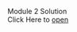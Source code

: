 Module 2 Solution<br/>
Click Here to <a href="https://daffril.github.io/Module2/Index.html">open</a>
